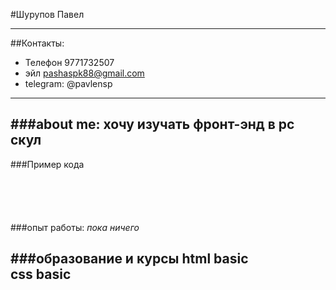 #Шурупов Павел	
___
##Контакты: 
* Телефон 9771732507
* эйл pashaspk88@gmail.com
* telegram: @pavlensp
___

###about me: хочу изучать фронт-энд в рс скул
---
###Пример кода
```





```
###опыт работы:
*пока ничего*


###образование и курсы
html basic	
css basic
---